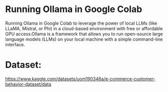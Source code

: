 # Running Ollama in Google Colab
Running Ollama in Google Colab to leverage the power of local LLMs (like LLaMA, Mistral, or Phi) in a cloud-based environment with free or affordable GPU access.Ollama is a framework that allows you to run open-source large language models (LLMs) on your local machine with a simple command-line interface. 

# Dataset: 
https://www.kaggle.com/datasets/uom190346a/e-commerce-customer-behavior-dataset/data
